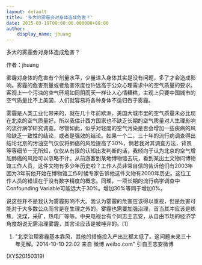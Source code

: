```yaml
---
layout: default
title: '多大的雾霾会对身体造成危害？'
date: 2015-03-19T00:00:00.000000+08:00
author:
    display_name: jhuang
---
```


多大的雾霾会对身体造成危害？

作者：jhuang

雾霾对身体的危害有个剂量水平，少量进入身体其实是没有问题，多了才会造成影响。雾霾的危害剂量或者危害浓度也许远高于公众心理需求中的空气质量的要求。客观上一个污浊的空气环境如同阴雨天一样让人心情糟糕，主观上只要中国城市的空气质量比不上美国，人们就容易将各种身体不适归咎于雾霾。

雾霾是人类工业化带来的，就在几十年前欧洲，美国大城市里的空气质量未必比现在北京的空气质量好。所以我估计西方国家也不缺乏长期的空气质量对人生理影响的流行病学研究调查。尽管如此，似乎对轻度的空气污染是否会增加一些疾病的风险缺乏一致性的结论，或者是强效的结论。如果一个二，三十年的流行病调查得出结论北京的污浊空气仅仅将肺癌的风险提高了30%，倘若我对其调查方法，背景等等细节一无所知，仅仅从有限的认知出发判断的话，我倾向于认为北京的空气增加肺癌的风险可以忽略不计。从前游客到某地博物馆去玩，看到某出土文物问博物馆工作人员，这件文物有多少年历史啦？工作人员非常自信的告诉他们有2003年因为3年前他开始在博物馆工作时候专家告诉他这件文物有2000年历史。这位工作人员的错误在于没有数字精度的概念。同理，一项长期的流行病学调查中Confounding Variable可能远大于30%。增加30%等同于增加0%。

说这些并不是我认为雾霾影响不大。我认为雾霾的危害应该得以重视，但是危害可能对于大多数公众而言是在生理之外的。雾霾也需要加强治理，首当其冲应该是炼焦，洗煤，采矿，热电厂等等。中央电视台有个同志王志安，从自由市场的经济学角度胡说无需治理雾霾，其言论应该是被唾弃的。[1]

1. "北京治理雾霾基本靠风，其他的措施投入产出比都太低了。这问题未来三十年无解。2014-10-10 22:02 来自 微博 weibo.com" 引自王志安微博

(XYS20150319)


